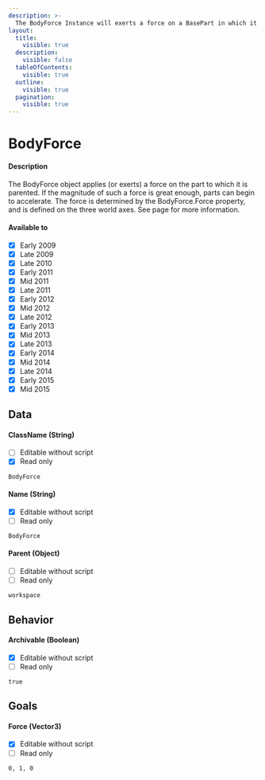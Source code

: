 ```yaml
---
description: >-
  The BodyForce Instance will exerts a force on a BasePart in which it is parented to based off the BodyForce.Force property.
layout:
  title:
    visible: true
  description:
    visible: false
  tableOfContents:
    visible: true
  outline:
    visible: true
  pagination:
    visible: true
---
```


# BodyForce

#### Description

The BodyForce object applies (or exerts) a force on the part to which it is parented. 
  If the magnitude of such a force is great enough, parts can begin to accelerate. 
  The force is determined by the BodyForce.Force property, and is defined on the three world axes.
  See page for more information.

#### Available to

* [x] Early 2009
* [x] Late 2009
* [x] Late 2010
* [x] Early 2011
* [x] Mid 2011
* [x] Late 2011
* [x] Early 2012
* [x] Mid 2012
* [x] Late 2012
* [x] Early 2013
* [x] Mid 2013
* [x] Late 2013
* [x] Early 2014
* [x] Mid 2014
* [x] Late 2014
* [x] Early 2015
* [x] Mid 2015

## Data

#### ClassName (String)

* [ ] Editable without script
* [x] Read only

```
BodyForce
```

#### Name (String)

* [x] Editable without script
* [ ] Read only

```
BodyForce
```

#### Parent (Object)

* [ ] Editable without script
* [ ] Read only

```
workspace
```

## Behavior

#### Archivable (Boolean)

* [x] Editable without script
* [ ] Read only

```
true
```

## Goals

#### Force (Vector3)

* [x] Editable without script
* [ ] Read only

```
0, 1, 0
```
